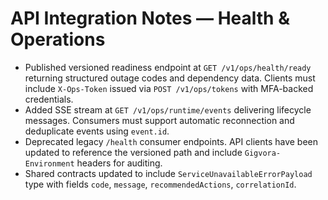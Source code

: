 # API Integration Notes — Health & Operations

- Published versioned readiness endpoint at `GET /v1/ops/health/ready` returning structured outage codes and dependency data.
  Clients must include `X-Ops-Token` issued via `POST /v1/ops/tokens` with MFA-backed credentials.
- Added SSE stream at `GET /v1/ops/runtime/events` delivering lifecycle messages. Consumers must support automatic reconnection
  and deduplicate events using `event.id`.
- Deprecated legacy `/health` consumer endpoints. API clients have been updated to reference the versioned path and include
  `Gigvora-Environment` headers for auditing.
- Shared contracts updated to include `ServiceUnavailableErrorPayload` type with fields `code`, `message`, `recommendedActions`,
  `correlationId`.
